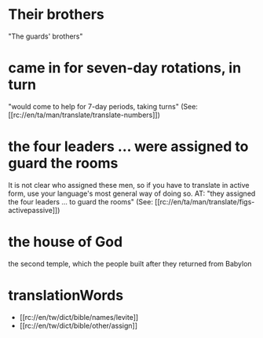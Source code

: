 # Their brothers

"The guards' brothers"

# came in for seven-day rotations, in turn

"would come to help for 7-day periods, taking turns" (See: [[rc://en/ta/man/translate/translate-numbers]])

# the four leaders ... were assigned to guard the rooms

It is not clear who assigned these men, so if you have to translate in active form, use your language's most general way of doing so. AT: "they assigned the four leaders ... to guard the rooms" (See: [[rc://en/ta/man/translate/figs-activepassive]])

# the house of God

the second temple, which the people built after they returned from Babylon

# translationWords

* [[rc://en/tw/dict/bible/names/levite]]
* [[rc://en/tw/dict/bible/other/assign]]